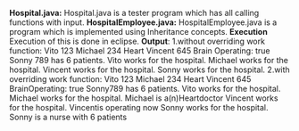 **Hospital.java:**
Hospital.java is a tester program which has all calling functions with input.
**HospitalEmployee.java:**
HospitalEmployee.java is a program which is implemented using Inheritance concepts.
**Execution**
Execution of this is done in eclipse.
**Output**:
1.without overriding work function:
    Vito 123
    Michael 234 Heart
    Vincent 645 Brain Operating: true
    Sonny 789 has 6 patients.
    Vito works for the hospital.
    Michael works for the hospital.
    Vincent works for the hospital.
    Sonny works for the hospital.
2.with overriding work function:
    Vito 123
    Michael 234 Heart
    Vincent 645 BrainOperating: true
    Sonny789 has 6 patients.
    Vito works for the hospital.
    Michael works for the hospital. Michael is a(n)Heartdoctor
    Vincent works for the hospital. Vincentis operating now 
    Sonny works for the hospital. Sonny is a nurse with 6 patients
